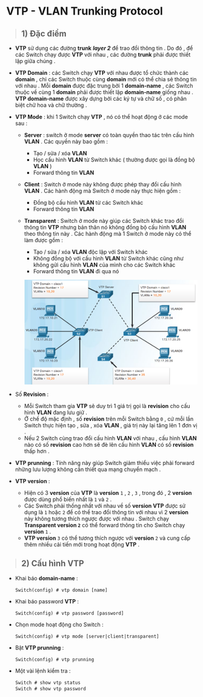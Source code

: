 # VTP - VLAN Trunking Protocol
> ## **1) Đặc điểm**
- **VTP** sử dụng các đường **trunk** ***layer 2*** để trao đổi thông tin . Do đó , để các Switch chạy được **VTP** với nhau , các đường **trunk** phải được thiết lập giữa chúng .

- **VTP Domain** : các Switch chạy **VTP** với nhau được tổ chức thành các **domain** , chỉ các Switch thuộc cùng **domain** mới có thể chia sẻ thông tin với nhau . Mỗi **domain** được đặc trung bởi 1 **domain-name** , các Switch thuộc về cùng 1 **domain** phải được thiết lập **domain-name** giống nhau . **VTP domain-name** được xây dựng bởi các ký tự và chữ số , có phân biệt chữ hoa và chữ thường .
- **VTP Mode** : khi 1 Switch chạy **VTP** , nó có thể hoạt động ở các mode sau : 
    - **Server** : switch ở mode **server** có toàn quyền thao tác trên cấu hình **VLAN** . Các quyền này bao gồm : 
        - Tạo / sửa / xóa **VLAN**
        - Học cấu hình **VLAN** từ Switch khác ( thường được gọi là đồng bộ **VLAN** )
        - Forward thông tin **VLAN**
    - **Client** : Switch ở mode này không được phép thay đổi cấu hình **VLAN** . Các hành động mà Switch ở mode này thực hiện gồm :
        - Đồng bộ cấu hình **VLAN** từ các Switch khác
        - Forward thông tin **VLAN**
    - **Transparent** : Switch ở mode này giúp các Switch khác trao đổi thông tin **VTP** nhưng bản thân nó không đồng bộ cấu hình **VLAN** theo thông tin này .
    Các hành động mà 1 Switch ở mode này có thể làm được gồm :
        - Tạo / sửa / xóa **VLAN** độc lập với Switch khác
        - Không đồng bộ với cấu hình **VLAN** từ Switch khác cũng như không gửi cấu hình **VLAN** của mình cho các Switch khác
        - Forward thông tin **VLAN** đi qua nó

        ![](/images/ccna/18_VTP/Screenshot_1.png)
        
- Số **Revision** :
    - Mỗi Switch tham gia **VTP** sẽ duy trì 1 giá trị gọi là **revision** cho cấu hình **VLAN** đang lưu giữ .
    - Ở chế độ mặc định , số **revision** trên mỗi Switch bằng `0` , cứ mỗi lần Switch thực hiện tạo , sửa , xóa **VLAN** , giá trị này lại tăng lên 1 đơn vị .
    - Nếu 2 Switch cùng trao đổi cấu hình **VLAN** với nhau , cấu hình **VLAN** nào có số **revision** cao hơn sẽ đè lên cấu hình **VLAN** có số **revision** thấp hơn .
- **VTP prunning** : Tính năng này giúp Switch giảm thiểu việc phải forward những lưu lượng không cần thiết qua mạng chuyển mạch .
- **VTP version** :
    - Hiện có 3 **version** của **VTP** là **version** `1` , `2` , `3` , trong đó , 2 **version** được dùng phổ biến nhất là `1` và `2` .
    - Các Switch phải thống nhất với nhau về số **version VTP** được sử dụng là `1` hoặc `2` để có thể trao đổi thông tin với nhau vì 2 **version** này không tương thích ngược được với nhau . Switch chạy **Transparent version `2`** có thể forward thông tin cho Switch chạy **version** `1` .
    - **VTP version** `3` có thể tương thích ngược với **version** `2` và cung cấp thêm nhiều cải tiến mới trong hoạt động **VTP** .
> ## **2) Cấu hình VTP**
- Khai báo **domain-name** :
    ```
    Switch(config) # vtp domain [name]
    ```
- Khai báo password **VTP** :
    ```
    Switch(config) # vtp password [password]
    ```
- Chọn mode hoạt động cho Switch :
    ```
    Switch(config) # vtp mode [server|client|transparent]
    ```
- Bật **VTP prunning** :
    ```
    Switch(config) # vtp prunning
    ```
- Một vài lệnh kiểm tra :
    ```
    Switch # show vtp status
    Switch # show vtp password
    ```

